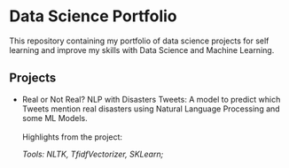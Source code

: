 # Data Science Portfolio

This repository containing my portfolio of data science projects for self learning and improve my skills with Data Science and Machine Learning.

## Projects

- Real or Not Real? NLP with Disasters Tweets: A model to predict which Tweets mention real disasters using Natural Language Processing and some ML Models.<br />
  <br />Highlights from the project:
  
  *Tools: NLTK, TfidfVectorizer, SKLearn;*<br /><br />
